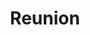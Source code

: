 ---
layout: credit-info
headerstatus: shunk-header
title: Reunion
iden: reunion
showreel_weight: 104
credits_weight: 105
thumbnail: /assets/img/credits-grid/reunion.jpg
image: /assets/img/credits-grid/opengraph/reunion.jpg
image_size: 3
category: credits
role: Composer
type: Feature Film
year: 2015
imdb: http://www.imdb.com/title/tt2748630
sample: assets/media/reunion_60s
soundcloud: https://w.soundcloud.com/player/?url=https%3A//api.soundcloud.com/tracks/182101623&amp;color=ff5500&amp;auto_play=false&amp;hide_related=false&amp;show_comments=true&amp;show_user=true&amp;show_reposts=false"
genre: Psychological Horror
director: Shawn Chou
producers: Shawn Chou, Bert Havird
synopsis: An unstable mental patient goes on an overnight rampage to terrorize an ex-rock star and his friends, only to discover she is linked to him in mysterious ways.
---